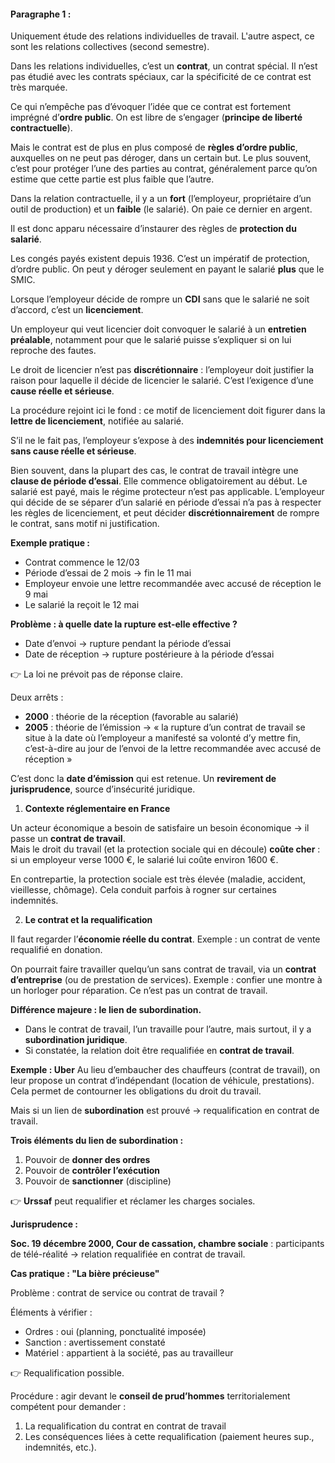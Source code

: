 #### Paragraphe 1 : 

Uniquement étude des relations individuelles de travail. L'autre aspect, ce sont les relations collectives (second semestre).

Dans les relations individuelles, c’est un **contrat**, un contrat spécial. Il n’est pas étudié avec les contrats spéciaux, car la spécificité de ce contrat est très marquée.

Ce qui n’empêche pas d’évoquer l’idée que ce contrat est fortement imprégné d’**ordre public**. On est libre de s’engager (**principe de liberté contractuelle**).

Mais le contrat est de plus en plus composé de **règles d’ordre public**, auxquelles on ne peut pas déroger, dans un certain but. Le plus souvent, c’est pour protéger l’une des parties au contrat, généralement parce qu’on estime que cette partie est plus faible que l’autre.

Dans la relation contractuelle, il y a un **fort** (l’employeur, propriétaire d’un outil de production) et un **faible** (le salarié). On paie ce dernier en argent.

Il est donc apparu nécessaire d’instaurer des règles de **protection du salarié**.

Les congés payés existent depuis 1936. C’est un impératif de protection, d’ordre public. On peut y déroger seulement en payant le salarié **plus** que le SMIC.

Lorsque l’employeur décide de rompre un **CDI** sans que le salarié ne soit d’accord, c’est un **licenciement**.

Un employeur qui veut licencier doit convoquer le salarié à un **entretien préalable**, notamment pour que le salarié puisse s’expliquer si on lui reproche des fautes.

Le droit de licencier n’est pas **discrétionnaire** : l’employeur doit justifier la raison pour laquelle il décide de licencier le salarié. C’est l’exigence d’une **cause réelle et sérieuse**.

La procédure rejoint ici le fond : ce motif de licenciement doit figurer dans la **lettre de licenciement**, notifiée au salarié.

S’il ne le fait pas, l’employeur s’expose à des **indemnités pour licenciement sans cause réelle et sérieuse**.

Bien souvent, dans la plupart des cas, le contrat de travail intègre une **clause de période d’essai**. Elle commence obligatoirement au début. Le salarié est payé, mais le régime protecteur n’est pas applicable. L’employeur qui décide de se séparer d’un salarié en période d’essai n’a pas à respecter les règles de licenciement, et peut décider **discrétionnairement** de rompre le contrat, sans motif ni justification.

**Exemple pratique :**
- Contrat commence le 12/03
- Période d’essai de 2 mois → fin le 11 mai
- Employeur envoie une lettre recommandée avec accusé de réception le 9 mai
- Le salarié la reçoit le 12 mai

**Problème : à quelle date la rupture est-elle effective ?**
- Date d’envoi → rupture pendant la période d’essai
- Date de réception → rupture postérieure à la période d’essai

👉 La loi ne prévoit pas de réponse claire.

Deux arrêts :
- **2000** : théorie de la réception (favorable au salarié)
- **2005** : théorie de l’émission → « la rupture d’un contrat de travail se situe à la date où l’employeur a manifesté sa volonté d’y mettre fin, c’est-à-dire au jour de l’envoi de la lettre recommandée avec accusé de réception »

C’est donc la **date d’émission** qui est retenue. Un **revirement de jurisprudence**, source d’insécurité juridique.

1. **Contexte réglementaire en France**

Un acteur économique a besoin de satisfaire un besoin économique → il passe un **contrat de travail**.  
Mais le droit du travail (et la protection sociale qui en découle) **coûte cher** : si un employeur verse 1000 €, le salarié lui coûte environ 1600 €.

En contrepartie, la protection sociale est très élevée (maladie, accident, vieillesse, chômage). Cela conduit parfois à rogner sur certaines indemnités.

2. **Le contrat et la requalification**

Il faut regarder l’**économie réelle du contrat**. Exemple : un contrat de vente requalifié en donation.

On pourrait faire travailler quelqu’un sans contrat de travail, via un **contrat d’entreprise** (ou de prestation de services). Exemple : confier une montre à un horloger pour réparation. Ce n’est pas un contrat de travail.

**Différence majeure : le lien de subordination.**
- Dans le contrat de travail, l’un travaille pour l’autre, mais surtout, il y a **subordination juridique**.
- Si constatée, la relation doit être requalifiée en **contrat de travail**.

**Exemple : Uber**
Au lieu d’embaucher des chauffeurs (contrat de travail), on leur propose un contrat d’indépendant (location de véhicule, prestations). Cela permet de contourner les obligations du droit du travail.

Mais si un lien de **subordination** est prouvé → requalification en contrat de travail.

**Trois éléments du lien de subordination :**
1. Pouvoir de **donner des ordres**
2. Pouvoir de **contrôler l’exécution**
3. Pouvoir de **sanctionner** (discipline)

👉 **Urssaf** peut requalifier et réclamer les charges sociales.

**Jurisprudence :**

**Soc. 19 décembre 2000, Cour de cassation, chambre sociale** : participants de télé-réalité → relation requalifiée en contrat de travail.

**Cas pratique : "La bière précieuse"**

Problème : contrat de service ou contrat de travail ?

Éléments à vérifier :

- Ordres : oui (planning, ponctualité imposée)
- Sanction : avertissement constaté
- Matériel : appartient à la société, pas au travailleur

👉 Requalification possible.

Procédure : agir devant le **conseil de prud’hommes** territorialement compétent pour demander :

1. La requalification du contrat en contrat de travail
2. Les conséquences liées à cette requalification (paiement heures sup., indemnités, etc.).